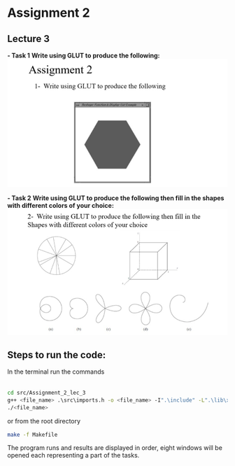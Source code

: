 # Assignment 2
## Lecture 3

**- Task 1**
**Write using GLUT to produce the following:**
![Image1](../../images/Lec3_Assignment_2_1.jpg)

**- Task 2**
**Write using GLUT to produce the following then fill in the shapes with different colors of your choice:**
![Image2](../../images/Lec3_Assignment_2_2.jpg)

## Steps to run the code:
In the terminal run the commands
```bash

cd src/Assignment_2_lec_3
g++ <file_name> .\src\imports.h -o <file_name> -I".\include" -L".\lib\x64" -lfreeglut -lopengl32 -lglu32
./<file_name>

```

or from the root directory


```bash
make -f Makefile

```
The program runs and results are displayed in order, eight windows will be opened each representing a part of the tasks.